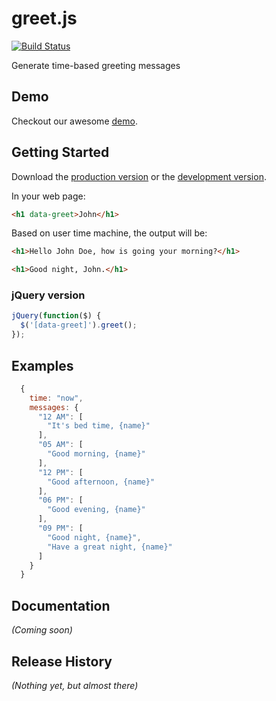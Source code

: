 # greet.js

[![Build Status](https://travis-ci.org/hi/greet.js.png?branch=master)](https://travis-ci.org/hi/greet.js)

Generate time-based greeting messages

## Demo
Checkout our awesome [demo][demo].

[demo]: https://hi.github.com/greet.js/index.html

## Getting Started

Download the [production version][min] or the [development version][max].

[min]: https://raw.github.com/hi/jquery-greet/master/dist/jquery.greet.min.js
[max]: https://raw.github.com/hi/jquery-greet/master/dist/jquery.greet.js

In your web page:

```html
<h1 data-greet>John</h1>
```

Based on user time machine, the output will be:

```html
<h1>Hello John Doe, how is going your morning?</h1>
```

```html
<h1>Good night, John.</h1>
```

### jQuery version

```js
jQuery(function($) {
  $('[data-greet]').greet();
});
```

## Examples
```js
  {
    time: "now",
    messages: {
      "12 AM": [
        "It's bed time, {name}"
      ],
      "05 AM": [
        "Good morning, {name}"
      ],
      "12 PM": [
        "Good afternoon, {name}"
      ],
      "06 PM": [
        "Good evening, {name}"
      ],
      "09 PM": [
        "Good night, {name}",
        "Have a great night, {name}"
      ]
    }
  }
```

## Documentation
_(Coming soon)_

## Release History
_(Nothing yet, but almost there)_
